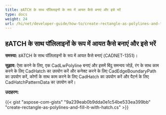 ```yaml
---
title: हATCH के साथ पॉलिलाइनों के रूप में आयत कैसे बनाएं और इसे भरें
type: docs
weight: 24
url: /hi/net/developer-guide/how-to/create-rectangle-as-polylines-and-fill-it-with-hatch/
---
```


## **हATCH के साथ पॉलिलाइनों के रूप में आयत कैसे बनाएं और इसे भरें**

**समस्या:** हATCH के साथ पॉलिलाइनों के रूप में आयत कैसे बनाएं (CADNET-1351)।

**सुझाव:** ऐसा करने के लिए, एक CadLwPolyline बनाएं और इसमें बिंदु समन्वय जोड़ें, रंग के साथ काम करने के लिए CadHatch का उपयोग करें और कनेक्ट करने के लिए CadEdgeBoundaryPath का उपयोग करें, कोणों के साथ काम करने के लिए CadHatch का उपयोग करें और पैटर्न के लिए CadHatchPatternData का उपयोग करें।

**उदाहरण:**

{{< gist "aspose-com-gists" "9a239eab0b9dda0e1c54be533ea399bb" "create-rectangle-as-polylines-and-fill-it-with-hatch.cs" >}}
